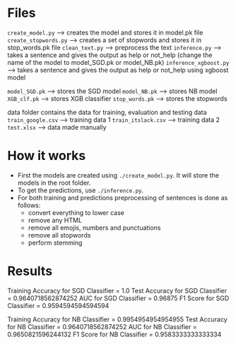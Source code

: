 # Files

`create_model.py` --> creates the model and stores it in model.pk file
`create_stopwords.py` --> creates a set of stopwords and stores it in stop_words.pk file
`clean_text.py` --> preprocess the text
`inference.py` --> takes a sentence and gives the output as help or not_help (change the name of the model to model_SGD.pk or model_NB.pk)
`inference_xgboost.py` --> takes a sentence and gives the output as help or not_help using xgboost model

`model_SGD.pk` --> stores the SGD model
`model_NB.pk` --> stores NB model
`XGB_clf.pk` --> stores XGB classifier
`stop_words.pk` --> stores the stopwords

data folder contains the data for training, evaluation and testing data
`train_google.csv` --> training data 1
`train_itslack.csv` --> training data 2
`test.xlsx` --> data made manually

# How it works

* First the models are created using `./create_model.py`. It will store the models in the root folder.
* To get the predictions, use `./inference.py`.
* For both training and predictions preprocessing of sentences is done as follows:
  * convert everything to lower case
  * remove any HTML
  * remove all emojis, numbers and punctuations
  * remove all stopwords
  * perform stemming

# Results

Training Accuracy for SGD Classifier =  1.0
Test Accuracy for SGD Classifier =  0.9640718562874252
AUC for SGD Classifier =  0.96875
F1 Score for SGD Classifier =  0.9594594594594594

Training Accuracy for NB Classifier =  0.9954954954954955
Test Accuracy for NB Classifier =  0.9640718562874252
AUC for NB Classifier =  0.9650821596244132
F1 Score for NB Classifier =  0.9583333333333334

